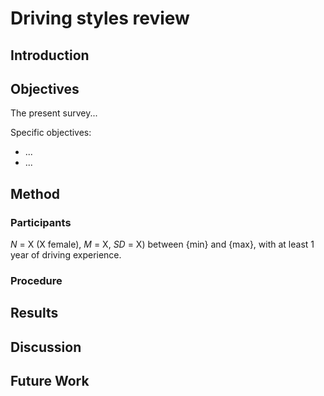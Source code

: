 # Driving styles review

## Introduction



## Objectives

The present survey...

Specific objectives:
- ...
- ...

## Method

### Participants

_N_ = X (X female), _M_ = X, _SD_ = X) between {min} and {max}, with at least 1 year of driving experience.

### Procedure

## Results

## Discussion

## Future Work

